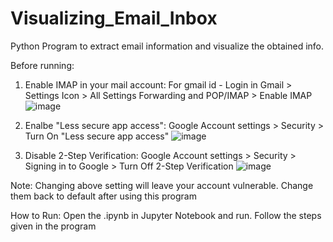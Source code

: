 # Visualizing_Email_Inbox
Python Program to extract email information and visualize the obtained info.

Before running:
1. Enable IMAP in your mail account:
For gmail id - Login in Gmail > Settings Icon > All Settings Forwarding and POP/IMAP > Enable IMAP
![image](https://user-images.githubusercontent.com/57034231/111303008-0b617300-867a-11eb-998a-c3a1db2bc6a5.png)

2. Enalbe "Less secure app access":
Google Account settings > Security > Turn On "Less secure app access"
![image](https://user-images.githubusercontent.com/57034231/111303404-7dd25300-867a-11eb-9bcd-8f3570b69451.png)

3. Disable 2-Step Verification:
Google Account settings > Security > Signing in to Google > Turn Off 2-Step Verification
![image](https://user-images.githubusercontent.com/57034231/111303612-b83bf000-867a-11eb-96a8-56200f5c3871.png)

Note: Changing above setting will leave your account vulnerable. Change them back to default after using this program

How to Run:
Open the .ipynb in Jupyter Notebook and run.
Follow the steps given in the program

